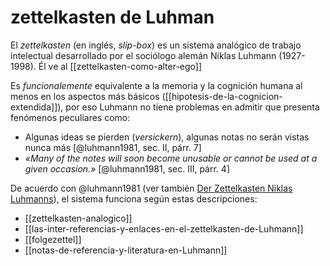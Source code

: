 # zettelkasten de Luhman
El *zettelkasten* (en inglés, *slip-box*) es un sistema analógico de trabajo intelectual desarrollado por el sociólogo alemán Niklas Luhmann (1927-1998). Él ve al [[zettelkasten-como-alter-ego]]

Es *funcionalemente* equivalente a la memoria y la cognición humana al menos en los aspectos más básicos ([[hipotesis-de-la-cognicion-extendida]]), por eso Luhmann no tiene problemas en admitir que presenta fenómenos peculiares como:

- Algunas ideas se pierden (*versickern*), algunas notas no serán vistas nunca más [@luhmann1981, sec. II, párr. 7]
- *«Many of the notes will soon become unusable or cannot be used at a given occasion.»* [@luhmann1981, sec. III, párr. 4]

De acuerdo con @luhmann1981 (ver también [Der Zettelkasten Niklas Luhmanns](https://niklas-luhmann-archiv.de/nachlass/zettelkasten)), el sistema funciona según estas descripciones:

- [[zettelkasten-analogico]]
- [[las-inter-referencias-y-enlaces-en-el-zettelkasten-de-Luhmann]]
- [[folgezettel]]
- [[notas-de-referencia-y-literatura-en-Luhmann]]